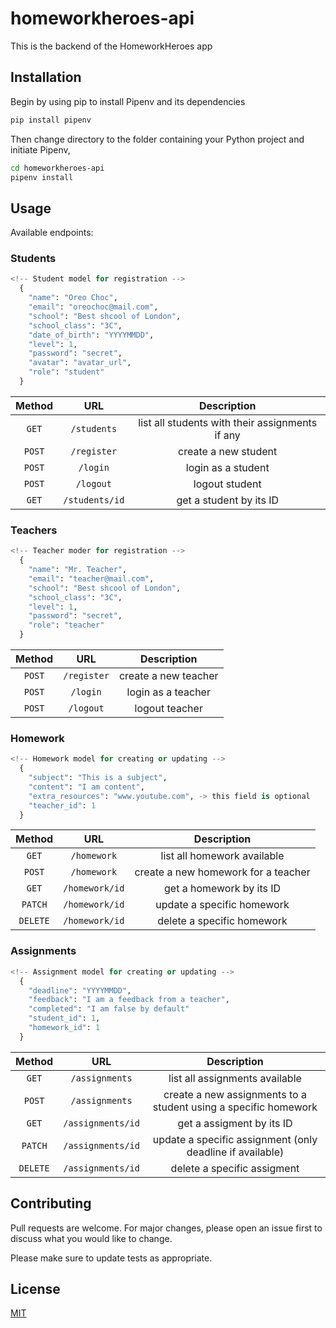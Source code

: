 # homeworkheroes-api

This is the backend of the HomeworkHeroes app

## Installation
Begin by using pip to install Pipenv and its dependencies
``` bash
pip install pipenv
```
Then change directory to the folder containing your Python project and initiate Pipenv,
```bash
cd homeworkheroes-api
pipenv install
```

## Usage

Available endpoints:

### Students

```python
<!-- Student model for registration -->
  {
    "name": "Oreo Choc",
    "email": "oreochoc@mail.com",
    "school": "Best shcool of London",
    "school_class": "3C",
    "date_of_birth": "YYYYMMDD",
    "level": 1,
    "password": "secret",
    "avatar": "avatar_url",
    "role": "student"
  }
```

| Method | URL | Description |
|:-------------:|:-------------:|:-----:|
| `GET` | `/students` | list all students with their assignments if any |
| `POST` | `/register` | create a new student |
| `POST` | `/login` | login as a student |
| `POST` | `/logout` | logout student |
| `GET` | `/students/id` | get a student by its ID |

### Teachers

```python
<!-- Teacher moder for registration -->
  {
    "name": "Mr. Teacher",
    "email": "teacher@mail.com",
    "school": "Best shcool of London",
    "school_class": "3C",
    "level": 1,
    "password": "secret",
    "role": "teacher"
  }
```

| Method | URL | Description |
|:-------------:|:-------------:|:-----:|
| `POST` | `/register` | create a new teacher |
| `POST` | `/login` | login as a teacher |
| `POST` | `/logout` | logout teacher |

### Homework

```python
<!-- Homework model for creating or updating -->
  {
    "subject": "This is a subject",
    "content": "I am content",
    "extra_resources": "www.youtube.com", -> this field is optional
    "teacher_id": 1
  }
```

| Method | URL | Description |
|:-------------:|:-------------:|:-----:|
| `GET` | `/homework` | list all homework available |
| `POST` | `/homework` | create a new homework for a teacher |
| `GET` | `/homework/id` | get a homework by its ID |
| `PATCH` | `/homework/id` | update a specific homework |
| `DELETE` | `/homework/id` | delete a specific homework |

### Assignments

```python
<!-- Assignment model for creating or updating -->
  {
    "deadline": "YYYYMMDD",
    "feedback": "I am a feedback from a teacher",
    "completed": "I am false by default"
    "student_id": 1,
    "homework_id": 1
  }
```

| Method | URL | Description |
|:-------------:|:-------------:|:-----:|
| `GET` | `/assignments` | list all assignments available |
| `POST` | `/assignments` | create a new assignments to a student using a specific homework |
| `GET` | `/assignments/id` | get a assigment by its ID |
| `PATCH` | `/assignments/id` | update a specific assignment (only deadline if available) |
| `DELETE` | `/assignments/id` | delete a specific assigment |


## Contributing

Pull requests are welcome. For major changes, please open an issue first
to discuss what you would like to change.

Please make sure to update tests as appropriate.

## License

[MIT](https://choosealicense.com/licenses/mit/)

